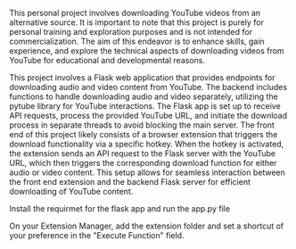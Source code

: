 This personal project involves downloading YouTube videos from an alternative source. It is important to note that this project is purely for personal training and exploration purposes and is not intended for commercialization. The aim of this endeavor is to enhance skills, gain experience, and explore the technical aspects of downloading videos from YouTube for educational and developmental reasons.

This project involves a Flask web application that provides endpoints for downloading audio and video content from YouTube. The backend includes functions to handle downloading audio and video separately, utilizing the pytube library for YouTube interactions. The Flask app is set up to receive API requests, process the provided YouTube URL, and initiate the download process in separate threads to avoid blocking the main server. The front end of this project likely consists of a browser extension that triggers the download functionality via a specific hotkey. When the hotkey is activated, the extension sends an API request to the Flask server with the YouTube URL, which then triggers the corresponding download function for either audio or video content. This setup allows for seamless interaction between the front end extension and the backend Flask server for efficient downloading of YouTube content.

Install the requirmet for the flask app and run the app.py file

On your Extension Manager, add the extension folder and set a shortcut of your preference in the "Execute Function" field.
